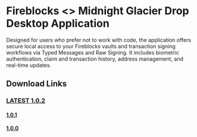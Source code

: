 # Fireblocks <> Midnight Glacier Drop Desktop Application

Designed for users who prefer not to work with code, the application offers secure local access to your Fireblocks vaults and transaction signing workflows via Typed Messages and Raw Signing. 
It includes biometric authentication, claim and transaction history, address management, and real-time updates.

## Download Links

###  [LATEST 1.0.2](https://github.com/fireblocks/midnight-glacier-drop-desktop-app/releases/tag/1.0.2-beta)
#### [1.0.1](https://github.com/fireblocks/midnight-glacier-drop-desktop-app/releases/tag/1.0.1-beta) 
#### [1.0.0](https://github.com/fireblocks/midnight-glacier-drop-desktop-app/releases/tag/1.0.0-beta)
